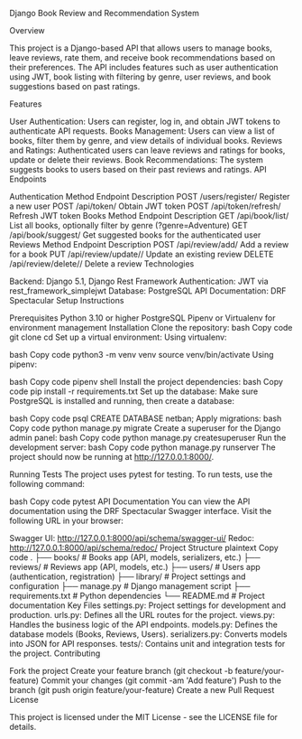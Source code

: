 Django Book Review and Recommendation System

Overview

This project is a Django-based API that allows users to manage books, leave reviews, rate them, and receive book recommendations based on their preferences. The API includes features such as user authentication using JWT, book listing with filtering by genre, user reviews, and book suggestions based on past ratings.

Features

User Authentication: Users can register, log in, and obtain JWT tokens to authenticate API requests.
Books Management: Users can view a list of books, filter them by genre, and view details of individual books.
Reviews and Ratings: Authenticated users can leave reviews and ratings for books, update or delete their reviews.
Book Recommendations: The system suggests books to users based on their past reviews and ratings.
API Endpoints

Authentication
Method	Endpoint	Description
POST	/users/register/	Register a new user
POST	/api/token/	Obtain JWT token
POST	/api/token/refresh/	Refresh JWT token
Books
Method	Endpoint	Description
GET	/api/book/list/	List all books, optionally filter by genre (?genre=Adventure)
GET	/api/book/suggest/	Get suggested books for the authenticated user
Reviews
Method	Endpoint	Description
POST	/api/review/add/	Add a review for a book
PUT	/api/review/update/<id>/	Update an existing review
DELETE	/api/review/delete/<id>/	Delete a review
Technologies

Backend: Django 5.1, Django Rest Framework
Authentication: JWT via rest_framework_simplejwt
Database: PostgreSQL
API Documentation: DRF Spectacular
Setup Instructions

Prerequisites
Python 3.10 or higher
PostgreSQL
Pipenv or Virtualenv for environment management
Installation
Clone the repository:
bash
Copy code
git clone <repository-url>
cd <project-directory>
Set up a virtual environment:
Using virtualenv:

bash
Copy code
python3 -m venv venv
source venv/bin/activate
Using pipenv:

bash
Copy code
pipenv shell
Install the project dependencies:
bash
Copy code
pip install -r requirements.txt
Set up the database:
Make sure PostgreSQL is installed and running, then create a database:

bash
Copy code
psql
CREATE DATABASE netban;
Apply migrations:
bash
Copy code
python manage.py migrate
Create a superuser for the Django admin panel:
bash
Copy code
python manage.py createsuperuser
Run the development server:
bash
Copy code
python manage.py runserver
The project should now be running at http://127.0.0.1:8000/.

Running Tests
The project uses pytest for testing. To run tests, use the following command:

bash
Copy code
pytest
API Documentation
You can view the API documentation using the DRF Spectacular Swagger interface. Visit the following URL in your browser:

Swagger UI: http://127.0.0.1:8000/api/schema/swagger-ui/
Redoc: http://127.0.0.1:8000/api/schema/redoc/
Project Structure
plaintext
Copy code
.
├── books/                          # Books app (API, models, serializers, etc.)
├── reviews/                        # Reviews app (API, models, etc.)
├── users/                          # Users app (authentication, registration)
├── library/                        # Project settings and configuration
├── manage.py                       # Django management script
├── requirements.txt                # Python dependencies
└── README.md                       # Project documentation
Key Files
settings.py: Project settings for development and production.
urls.py: Defines all the URL routes for the project.
views.py: Handles the business logic of the API endpoints.
models.py: Defines the database models (Books, Reviews, Users).
serializers.py: Converts models into JSON for API responses.
tests/: Contains unit and integration tests for the project.
Contributing

Fork the project
Create your feature branch (git checkout -b feature/your-feature)
Commit your changes (git commit -am 'Add feature')
Push to the branch (git push origin feature/your-feature)
Create a new Pull Request
License

This project is licensed under the MIT License - see the LICENSE file for details.

